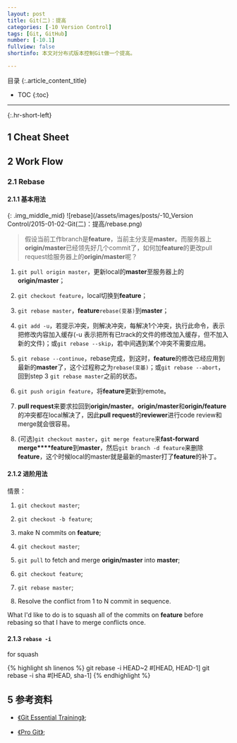 ```yaml
---
layout: post
title: Git(二)：提高
categories: [-10 Version Control]
tags: [Git, GitHub]
number: [-10.1]
fullview: false
shortinfo: 本文对分布式版本控制Git做一个提高。

---
```

目录
{:.article_content_title}


* TOC
{:toc}

---
{:.hr-short-left}

## 1 Cheat Sheet ##



## 2 Work Flow ##

### 2.1 Rebase ###

#### 2.1.1 基本用法 ####

{: .img_middle_mid}
![rebase](/assets/images/posts/-10_Version Control/2015-01-02-Git(二)：提高/rebase.png)

> 假设当前工作branch是**feature**，当前主分支是**master**。而服务器上**origin/master**已经领先好几个commit了，如何加**feature**的更改pull request给服务器上的**origin/master**呢？

1. `git pull origin master`，更新local的**master**至服务器上的**origin/master**；

2. `git checkout feature`，local切换到**feature**；

3. `git rebase master`，**feature**`rebase(变基)`到**master**；

4. `git add -u`，若提示冲突，则解决冲突，每解决1个冲突，执行此命令，表示把修改内容加入缓存(-u 表示把所有已track的文件的修改加入缓存，但不加入新的文件)；或`git rebase --skip`，若中间遇到某个冲突不需要应用。

5. `git rebase --continue`，rebase完成，到这时，**feature**的修改已经应用到最新的**master**了，这个过程称之为`rebase(变基)`；或`git rebase --abort`，回到step 3 `git rebase master`之前的状态。

6. `git push origin feature`，将**feature**更新到remote。

7. **pull request**来要求拉回到**origin/master**。**origin/master**和**origin/feature**的冲突都在local解决了，因此**pull request**的**reviewer**进行code review和merge就会很容易。

8. (可选)`git checkout master`，`git merge feature`来**fast-forward merge****feature**到**master**，然后`git branch -d feature`来删除**feature**，这个时候local的master就是最新的master打了**feature**的补丁。

#### 2.1.2 进阶用法 ####

情景：

1. `git checkout master`;

2. `git checkout -b feature`;

3. make N commits on **feature**;

4. `git checkout master`;

5. `git pull` to fetch and merge **origin/master** into **master**;

6. `git checkout feature`;

7. `git rebase master`;

8. Resolve the conflict from 1 to N commit in sequence.

What I'd like to do is to squash all of the commits on **feature** before rebasing so that I have to merge conflicts once.

#### 2.1.3 `rebase -i`

for squash

{% highlight sh linenos %}
git rebase -i HEAD~2 #[HEAD, HEAD-1]
git rebase -i sha    #[HEAD, sha-1]
{% endhighlight %}




## 5 参考资料 ##

- [《Git Essential Training》](https://www.youtube.com/watch?v=_vEPmy31XDE&list=PLEIPSRdn5KEoLbRZJuS4bLlldQ4wiA5Nf);

- [《Pro Git》](https://git-scm.com/book/en/v2);





